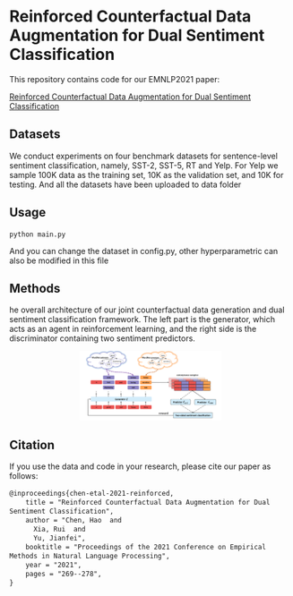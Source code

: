 # Reinforced Counterfactual Data Augmentation for Dual Sentiment Classification

This repository contains code for our EMNLP2021 paper: 

[Reinforced Counterfactual Data Augmentation for Dual Sentiment Classification](https://aclanthology.org/2021.emnlp-main.24.pdf)


## Datasets

We conduct experiments on four benchmark datasets for sentence-level sentiment classification, namely, SST-2, SST-5, RT and Yelp. For Yelp we sample 100K data as
the training set, 10K as the validation set, and 10K for testing. And all the datasets have been uploaded to data folder

## Usage

```
python main.py
```
And you can change the dataset in config.py, other hyperparametric can also be modified in this file


## Methods

he overall architecture of our joint counterfactual data generation and dual sentiment classification framework. The left part is the generator, which acts as an agent in reinforcement learning, and the right side is the discriminator containing two sentiment predictors. 

<p align="center">
  <img src="method.png" width="50%"/>
</p>
<!-- ![Alt text:center](img/method.PNG?raw=true "method") -->


## Citation
If you use the data and code in your research, please cite our paper as follows:
```
@inproceedings{chen-etal-2021-reinforced,
    title = "Reinforced Counterfactual Data Augmentation for Dual Sentiment Classification",
    author = "Chen, Hao  and
      Xia, Rui  and
      Yu, Jianfei",
    booktitle = "Proceedings of the 2021 Conference on Empirical Methods in Natural Language Processing",
    year = "2021",
    pages = "269--278",
}
```
